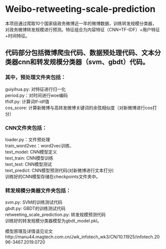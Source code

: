 # Weibo-retweeting-scale-prediction  
本项目通过爬取10个国家级政务微博近一年的微博数据，训练转发规模分类器，对政务微博转发规模进行预测。特征组合为内容特征（CNN+TF-IDF）+用户特征+时间特征。 
## 代码部分包括微博爬虫代码、数据预处理代码、文本分类器cnn和转发规模分类器（svm、gbdt）代码。
### 其中，预处理文件夹包括：  
guiyihua.py: 对特征进行归一化  
period.py：对时间进行woe编码  
tfidf.py: 计算词tf-idf值  
cos_score: 计算新微博与高转发微博关键词的余弦相似度（对新微博进行cos打分）  
### CNN文件夹包括：  
loader.py：文件预处理  
train_word2vec：word2vec训练、  
text_model: CNN模型定义  
text_train: CNN模型训练  
text_test:  CNN模型测试  
text_predict: CNN模型预测代码(对新微博进行文本打分)  
训练好的CNN模型存储在checkpoints文件夹中。  
### 转发规模分类器文件夹包括：  
svm.py: SVM的训练测试代码  
gbdt.py: GBDT的训练测试代码  
retweeting_scale_prediction.py: 转发规模预测代码  
训练好的转发规模分类器模型为gbdt_model.pkl。  

模型原理及详情请见论文http://manu44.magtech.com.cn/Jwk_infotech_wk3/CN/10.11925/infotech.2096-3467.2019.0720
